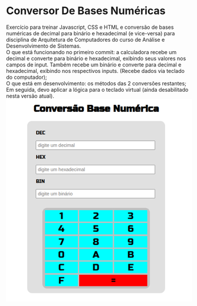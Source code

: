 # Conversor De Bases Numéricas
Exercício para treinar Javascript, CSS e HTML e conversão de bases numéricas de decimal para binário e hexadecimal (e vice-versa) para disciplina de Arquitetura de Computadores do curso de Análise e Desenvolvimento de Sistemas.
<br/>
O que está funcionando no primeiro commit: a calculadora recebe um decimal e converte para binário e hexadecimal, exibindo seus valores nos campos de input. Também recebe um binário e converte para decimal e hexadecimal, exibindo nos respectivos inputs. (Recebe dados via teclado do computador);
<br/>
O que está em desenvolvimento: os métodos das 2 conversões restantes;
<br/>
Em seguida, devo aplicar a lógica para o teclado virtual (ainda desabilitado nesta versão atual).
<br/>
![Calculadora](https://github.com/anacarolcortez/ConversorDeBasesNumericas/blob/master/Calculadora.png)
